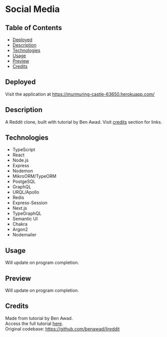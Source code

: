 # Social Media

## Table of Contents
* [Deployed](#deployed)
* [Description](#description)
* [Technologies](#technologies)
* [Usage](#usage)
* [Preview](#preview)
* [Credits](#credits)

## Deployed
Visit the application at https://murmuring-castle-63650.herokuapp.com/

## Description
A Reddit clone, built with tutorial by Ben Awad. Visit [credits](#credits) section for links.

## Technologies
* TypeScript
* React
* Node.js
* Express
* Nodemon
* MikroORM/TypeORM
* PostgeSQL
* GraphQL
* URQL/Apollo
* Redis
* Express-Session
* Next.js
* TypeGraphQL
* Semantic UI
* Chakra
* Argon2
* Nodemailer

## Usage
Will update on program completion.

## Preview
Will update on program completion.

## Credits
Made from tutorial by Ben Awad.  
Access the full tutorial [here](https://www.youtube.com/watch?v=I6ypD7qv3Z8).  
Original codebase: https://github.com/benawad/lireddit